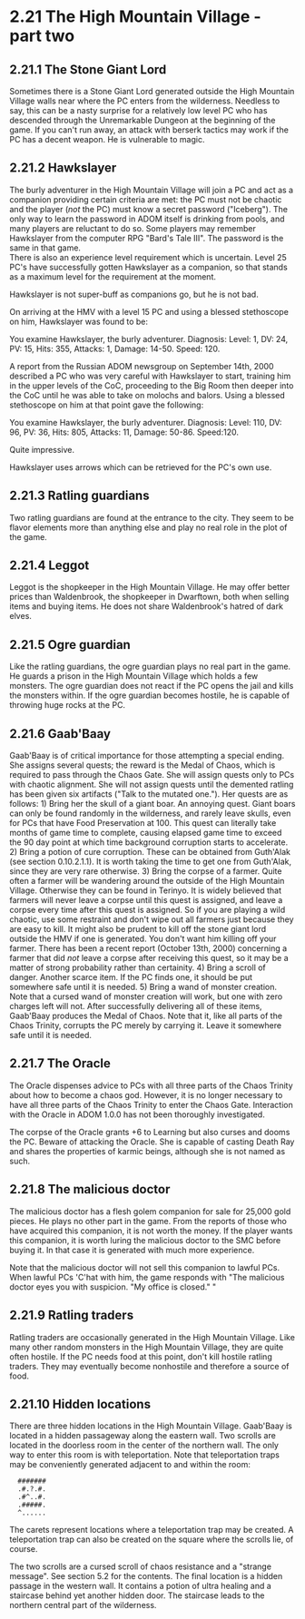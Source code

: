 # 2.21 The High Mountain Village - part two

## 2.21.1 The Stone Giant Lord

Sometimes there is a Stone Giant Lord generated outside the High Mountain Village walls 
near where the PC enters from the wilderness. Needless to say, this can be a nasty surprise 
for a relatively low level PC who has descended through the Unremarkable Dungeon at the 
beginning of the game. If you can't run away, an attack with berserk tactics may work if 
the PC has a decent weapon. He is vulnerable to magic.

## 2.21.2 Hawkslayer

The burly adventurer in the High Mountain Village will join a PC and act as a companion 
providing certain criteria are met: the PC must not be chaotic and the player (*not* the PC) 
must know a secret password ("Iceberg"). The only way to learn the password in ADOM itself 
is drinking from pools, and many players are reluctant to do so. Some players may remember 
Hawkslayer from the computer RPG "Bard's Tale III". The password is the same in that game.  
There is also an experience level requirement which is uncertain.  Level 25 PC's have 
successfully gotten Hawkslayer as a companion, so that stands as a maximum level for the 
requirement at the moment.

Hawkslayer is not super-buff as companions go, but he is not bad.

On arriving at the HMV with a level 15 PC and using a blessed stethoscope on him, 
Hawkslayer was found to be:

You examine Hawkslayer, the burly adventurer. Diagnosis: Level: 1, DV: 24, PV: 15, Hits: 355, Attacks: 1, Damage: 14-50. Speed: 120.

A report from the Russian ADOM newsgroup on September 14th, 2000 described a PC who was 
very careful with Hawkslayer to start, training him in the upper levels of the CoC, 
proceeding to the Big Room then deeper into the CoC until he was able to take on molochs 
and balors. Using a blessed stethoscope on him at that point gave the following:

You examine Hawkslayer, the burly adventurer. Diagnosis: Level: 110, DV: 96, PV: 36, Hits: 805, Attacks: 11, Damage: 50-86. Speed:120.

Quite impressive.

Hawkslayer uses arrows which can be retrieved for the PC's own use.

## 2.21.3 Ratling guardians

Two ratling guardians are found at the entrance to the city. They seem to be flavor 
elements more than anything else and play no real role in the plot of the game.

## 2.21.4 Leggot

Leggot is the shopkeeper in the High Mountain Village. He may offer better prices than 
Waldenbrook, the shopkeeper in Dwarftown, both when selling items and buying items. He does 
not share Waldenbrook's hatred of dark elves.

## 2.21.5 Ogre guardian

Like the ratling guardians, the ogre guardian plays no real part in the game. He guards a 
prison in the High Mountain Village which holds a few monsters. The ogre guardian does not 
react if the PC opens the jail and kills the monsters within.  If the ogre guardian becomes 
hostile, he is capable of throwing huge rocks at the PC.

## 2.21.6 Gaab'Baay

Gaab'Baay is of critical importance for those attempting a special ending. She assigns 
several quests; the reward is the Medal of Chaos, which is required to pass through the 
Chaos Gate. She will assign quests only to PCs with chaotic alignment. She will not assign 
quests until the demented ratling has been given six artifacts ("Talk to the mutated 
one."). Her quests are as follows: 1) Bring her the skull of a giant boar. An annoying 
quest. Giant boars can only be found randomly in the wilderness, and rarely leave skulls, 
even for PCs that have Food Preservation at 100. This quest can literally take months of 
game time to complete, causing elapsed game time to exceed the 90 day point at which time 
background corruption starts to accelerate. 2) Bring a potion of cure corruption. These can 
be obtained from Guth'Alak (see section 0.10.2.1.1). It is worth taking the time to get one 
from Guth'Alak, since they are very rare otherwise. 3) Bring the corpse of a farmer. Quite 
often a farmer will be wandering around the outside of the High Mountain Village. Otherwise 
they can be found in Terinyo. It is widely believed that farmers will never leave a corpse 
until this quest is assigned, and leave a corpse every time after this quest is assigned. 
So if you are playing a wild chaotic, use some restraint and don't wipe out all farmers 
just because they are easy to kill. It might also be prudent to kill off the stone giant 
lord outside the HMV if one is generated. You don't want him killing off your farmer. There 
has been a recent report (October 13th, 2000) concerning a farmer that did *not* leave a 
corpse after receiving this quest, so it may be a matter of strong probability rather than 
certainity. 4) Bring a scroll of danger. Another scarce item. If the PC finds one, it 
should be put somewhere safe until it is needed. 5) Bring a wand of monster creation. Note 
that a cursed wand of monster creation will work, but one with zero charges left will not. 
After successfully delivering all of these items, Gaab'Baay produces the Medal of Chaos. 
Note that it, like all parts of the Chaos Trinity, corrupts the PC merely by carrying it. 
Leave it somewhere safe until it is needed.

## 2.21.7 The Oracle

The Oracle dispenses advice to PCs with all three parts of the Chaos Trinity about 
how to become a chaos god. However, it is no longer necessary to have all three 
parts of the Chaos Trinity to enter the Chaos Gate. Interaction with the Oracle in 
ADOM 1.0.0 has not been thoroughly investigated.

The corpse of the Oracle grants +6 to Learning but also curses and dooms the PC.
Beware of attacking the Oracle.  She is capable of casting Death Ray and shares the 
properties of karmic beings, although she is not named as such.

## 2.21.8 The malicious doctor

The malicious doctor has a flesh golem companion for sale for 25,000 gold pieces. He plays 
no other part in the game. From the reports of those who have acquired this companion, it 
is not worth the money. If the player wants this companion, it is worth luring the malicious 
doctor to the SMC before buying it. In that case it is generated with much more experience.

Note that the malicious doctor will not sell this companion to lawful PCs.  When lawful 
PCs 'C'hat with him, the game responds with "The malicious doctor eyes you with 
suspicion.  "My office is closed." "

## 2.21.9 Ratling traders

Ratling traders are occasionally generated in the High Mountain Village. Like many other 
random monsters in the High Mountain Village, they are quite often hostile. If the PC needs 
food at this point, don't kill hostile ratling traders. They may eventually become 
nonhostile and therefore a source of food.

## 2.21.10 Hidden locations

There are three hidden locations in the High Mountain Village.  Gaab'Baay is located in 
a hidden passageway along the eastern wall.  Two scrolls are located in the doorless 
room in the center of the northern wall.  The only way to enter this room is with 
teleportation.  Note that teleportation traps may be conveniently generated adjacent to 
and within the room:
```
  #######
  .#.?.#.
  .#^..#.
  .#####.
  ^......
```
The carets represent locations where a teleportation trap may be created.  A teleportation 
trap can also be created on the square where the scrolls lie, of course.

The two scrolls are a cursed scroll of chaos resistance and a "strange 
message".  See section 5.2 for the contents.  The final location is a hidden passage in 
the western wall.  It contains a potion of ultra healing and a staircase behind yet 
another hidden door.  The staircase leads to the northern central part of the wilderness.

